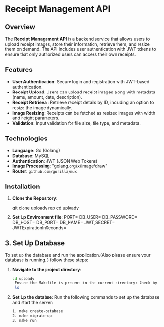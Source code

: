 # Receipt Management API

## Overview

The **Receipt Management API** is a backend service that allows users to upload receipt images, store their information, retrieve them, and resize them on demand. The API includes user authentication with JWT tokens to ensure that only authorized users can access their own receipts.

## Features

- **User Authentication**: Secure login and registration with JWT-based authentication.
- **Receipt Upload**: Users can upload receipt images along with metadata (name, amount, date, description).
- **Receipt Retrieval**: Retrieve receipt details by ID, including an option to resize the image dynamically.
- **Image Resizing**: Receipts can be fetched as resized images with width and height parameters.
- **Validation**: Input validation for file size, file type, and metadata.

## Technologies

- **Language**: Go (Golang)
- **Database**: MySQL
- **Authentication**: JWT (JSON Web Tokens)
- **Image Processing**: "golang.org/x/image/draw"
- **Router**: `github.com/gorilla/mux`

## Installation

1. **Clone the Repository**:

   git clone [uploady rep](https://github.com/groshiniprasad/uploady.git)
   cd uploady

2. **Set Up Environment file**:
    PORT=
    DB_USER=
    DB_PASSWORD=
    DB_HOST=
    DB_PORT=
    DB_NAME=
    JWT_SECRET=
    JWTExpirationInSeconds=
## 3. Set Up Database

To set up the database and run the application,(Also please ensure your database is running. ) follow these steps:

1. **Navigate to the project directory**:
   ```bash
   cd uploady
    Ensure the Makefile is present in the current directory: Check by running:
    ls
2. **Set Up the databse**:
Run the following commands to set up the database and start the server:
   ```bash
   1. make create-database
   2. make migrate-up
   3. make run
    
